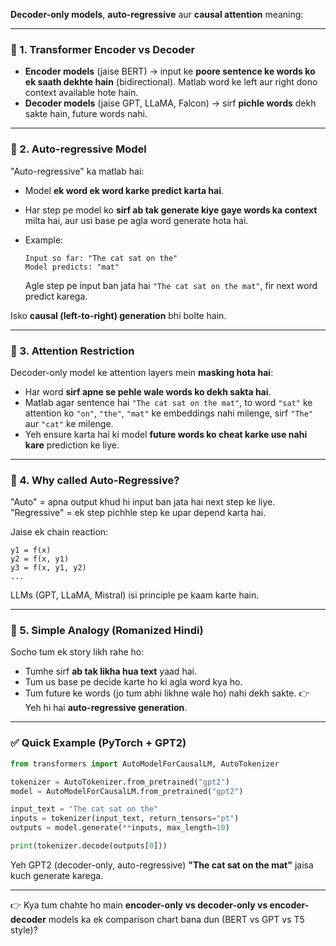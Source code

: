 **Decoder-only models**, **auto-regressive** aur **causal attention** meaning:

---

### 🔹 1. Transformer Encoder vs Decoder

* **Encoder models** (jaise BERT) → input ke **poore sentence ke words ko ek saath dekhte hain** (bidirectional). Matlab word ke left aur right dono context available hote hain.
* **Decoder models** (jaise GPT, LLaMA, Falcon) → sirf **pichle words** dekh sakte hain, future words nahi.

---

### 🔹 2. Auto-regressive Model

"Auto-regressive" ka matlab hai:

* Model **ek word ek word karke predict karta hai**.
* Har step pe model ko **sirf ab tak generate kiye gaye words ka context** milta hai, aur usi base pe agla word generate hota hai.
* Example:

  ```
  Input so far: "The cat sat on the"
  Model predicts: "mat"
  ```

  Agle step pe input ban jata hai `"The cat sat on the mat"`, fir next word predict karega.

Isko **causal (left-to-right) generation** bhi bolte hain.

---

### 🔹 3. Attention Restriction

Decoder-only model ke attention layers mein **masking hota hai**:

* Har word **sirf apne se pehle wale words ko dekh sakta hai**.
* Matlab agar sentence hai `"The cat sat on the mat"`, to word `"sat"` ke attention ko `"on"`, `"the"`, `"mat"` ke embeddings nahi milenge, sirf `"The"` aur `"cat"` ke milenge.
* Yeh ensure karta hai ki model **future words ko cheat karke use nahi kare** prediction ke liye.

---

### 🔹 4. Why called Auto-Regressive?

"Auto" = apna output khud hi input ban jata hai next step ke liye.
"Regressive" = ek step pichhle step ke upar depend karta hai.

Jaise ek chain reaction:

```
y1 = f(x)
y2 = f(x, y1)
y3 = f(x, y1, y2)
...
```

LLMs (GPT, LLaMA, Mistral) isi principle pe kaam karte hain.

---

### 🔹 5. Simple Analogy (Romanized Hindi)

Socho tum ek story likh rahe ho:

* Tumhe sirf **ab tak likha hua text** yaad hai.
* Tum us base pe decide karte ho ki agla word kya ho.
* Tum future ke words (jo tum abhi likhne wale ho) nahi dekh sakte.
  👉 Yeh hi hai **auto-regressive generation**.

---

### ✅ Quick Example (PyTorch + GPT2)

```python
from transformers import AutoModelForCausalLM, AutoTokenizer

tokenizer = AutoTokenizer.from_pretrained("gpt2")
model = AutoModelForCausalLM.from_pretrained("gpt2")

input_text = "The cat sat on the"
inputs = tokenizer(input_text, return_tensors="pt")
outputs = model.generate(**inputs, max_length=10)

print(tokenizer.decode(outputs[0]))
```

Yeh GPT2 (decoder-only, auto-regressive) **"The cat sat on the mat"** jaisa kuch generate karega.

---

👉 Kya tum chahte ho main **encoder-only vs decoder-only vs encoder-decoder** models ka ek comparison chart bana dun (BERT vs GPT vs T5 style)?
